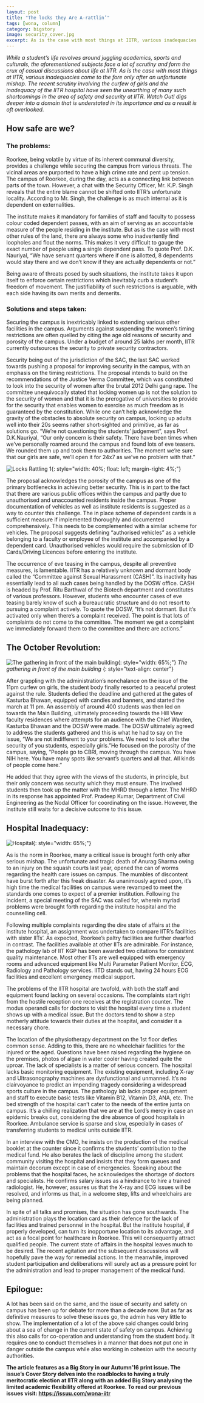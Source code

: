 ```yaml
---
layout: post
title: "The locks they Are A-rattlin’"
tags: [wona, column]
category: bigstory
image: security_cover.jpg
excerpt: As is the case with most things at IITR, various inadequacies come to the fore only after an unfortunate mishap. The recent scrutiny involving the curfew of girls and the inadequacy of the IITR hospital have seen the unearthing of many such shortcomings in the area of safety and security at IITR.  Watch Out! digs deeper into a domain that is understated in its importance and as a result is oft overlooked.
---
```


_While a student’s life revolves around juggling academics, sports and culturals, the aforementioned subjects face a lot of scrutiny and form the crux of casual discussions about life at IITR. As is the case with most things at IITR, various inadequacies come to the fore only after an unfortunate mishap. The recent scrutiny involving the curfew of girls and the inadequacy of the IITR hospital have seen the unearthing of many such shortcomings in the area of safety and
security at IITR. Watch Out! digs deeper into a domain that is understated in its importance and as a result is oft overlooked._

## How safe are we?

### The problems:

Roorkee, being volatile by virtue of its inherent communal diversity, provides a challenge while securing the campus from various threats. The vicinal areas are purported to have a high crime rate and pent up tension. The campus of Roorkee, during the day, acts as a connecting link between parts of the town. However, a chat with the Security Officer, Mr. K.P. Singh reveals that the entire blame cannot be shifted onto IITR’s unfortunate locality. According to Mr. Singh, the challenge is
as much internal as it is dependent on externalities.

The institute makes it mandatory for families of staff and faculty to possess colour coded dependent passes, with an aim of serving as an accountable measure of the people residing in the institute. But as is the case with most other rules of the land, there are always some who inadvertently find loopholes and flout the norms. This makes it very difficult to gauge the exact number of people using a single dependent pass. To quote Prof. D.K. Nauriyal, “We have servant quarters
where if one is allotted, 8 dependents would stay there and we don’t know if they are actually dependents or not.”

Being aware of threats posed by such situations, the institute takes it upon itself to enforce certain restrictions which inevitably curb a student’s freedom of movement. The justifiability of such restrictions is arguable, with each side having its own merits and demerits.

### Solutions and steps taken: 

Securing the campus is inextricably linked to extending various other facilities in the campus. Arguments against suspending the women’s timing restrictions are often quelled by citing the age old reasons of security and porosity of the campus. Under a budget of around 25 lakhs per month, IITR currently outsources the security to private security contractors. 

Security being out of the jurisdiction of the SAC, the last SAC worked towards pushing a proposal for improving security in the campus, with an emphasis on the timing restrictions. The proposal intends to build on the recommendations of the Justice Verma Committee, which was constituted to look into the security of women after the brutal 2012 Delhi gang rape. The committee unequivocally stated that locking women up is not the solution to the security of women and that it is the
prerogative of universities to provide for the security that enables women to exercise as much freedom as is guaranteed by the constitution. While one can’t help acknowledge the gravity of the obstacles to absolute security on campus, locking up adults well into their 20s seems rather short-sighted and primitive, as far as solutions go. “We’re not questioning the students’ judgement”, says Prof. D.K.Nauriyal, “Our only concern is their safety. There have been times when we’ve
personally roamed around the campus and found lots of eve teasers. We rounded them up and took them to authorities. The moment we’re sure that our girls are safe, we’ll open it for 24x7 as we’ve no problem with that.”

![Locks Rattling 1](/images/posts/locks-rattling-1.png){: style="width: 40%; float: left; margin-right: 4%;"}

The proposal acknowledges the porosity of the campus as one of the primary bottlenecks in achieving better security. This is in part to the fact that there are various public offices within the campus and partly due to unauthorised and unaccounted residents inside the campus. Proper documentation of vehicles as well as institute residents is suggested as a way to counter this challenge. The in place scheme of dependent cards is a sufficient measure if implemented thoroughly and
documented comprehensively. This needs to be complemented with a similar scheme for vehicles. The proposal suggests defining “authorised vehicles” as a vehicle belonging to a faculty or employee of the institute and accompanied by a dependent card. Unauthorised vehicles would require the submission of ID Cards/Driving Licences before entering the institute.

The occurrence of eve teasing in the campus, despite all preventive measures, is lamentable. IITR has a relatively unknown and dormant body called the “Committee against Sexual Harassment (CASH)”. Its inactivity has essentially lead to all such cases being handled by the DOSW office. CASH is headed by Prof. Ritu Barthwal of the Biotech department and constitutes of various professors. However, students who encounter cases of eve teasing barely know of such a bureaucratic
structure and do not resort to pursuing a complaint actively.  To quote the DOSW, “It’s not dormant. But it’s activated only when there’s a complaint received. The point is that lots of complaints do not come to the committee. The moment we get a complaint we immediately forward them to the committee and there are actions.”

## The October Revolution:

![The gathering in front of the main building](/images/posts/locks-rattling-3.jpg){: style="width: 65%;"}
*The gathering in front of the main building*
{: style="text-align: center"}

After grappling with the administration’s nonchalance on the issue of the 11pm curfew on girls, the student body finally resorted to a peaceful protest against the rule. Students defied the deadline and gathered at the gates of Kasturba Bhawan, equipped with candles and banners, and started the march at 11 pm. An assembly of around 400 students was then led on towards the Main Building, ultimately proceeding towards the Hill View faculty residences where attempts for an audience with the
Chief Warden, Kasturba Bhawan and the DOSW were made. The DOSW ultimately agreed to address the students gathered and this is what he had to say on the issue, “We are not indifferent to your problems. We need to look after the security of you students, especially girls.”He focused on the porosity of the campus, saying, “People go to CBRI, moving through the campus. You have NIH here. You have many spots like servant’s quarters and all that. All kinds of people come here.”

He added that they agree with the views of the students, in principle, but their only concern was security which they must ensure. The involved students then took up the matter with the MHRD through a letter. The MHRD in its response has appointed Prof. Pradeep Kumar, Department of Civil Engineering as the Nodal Officer for coordinating on the issue. However, the institute still waits for a decisive outcome to this issue.

## Hospital Inadequacy:

![Hospital](/images/posts/locks-rattling-2.png){: style="width: 65%;"}

As is the norm in Roorkee, many a critical issue is brought forth only after serious mishap. The unfortunate and tragic death of Anurag Sharma owing to an injury on the squash courts last year, opened the can of worms regarding the health care issues on campus. The mumbles of discontent have burst forth after this freak disaster. As unanimously agreed upon, it’s high time the medical facilities on campus were revamped to meet the standards one comes to expect of a premier
institution. Following the incident, a special meeting of the SAC was called for, wherein myriad problems were brought forth regarding the institute hospital and the counselling cell.

Following multiple complaints regarding the dire state of affairs at the institute hospital, an assignment was undertaken to compare IITR’s facilities with sister IITs’. As expected, Roorkee’s paltry facilities are further dwarfed in contrast. The facilities available at other IITs are admirable. For instance, the pathology lab of IIT KGP has been awarded two citations for consistent quality maintenance. Most other IITs are well equipped with emergency rooms and advanced
equipment like Multi Parameter Patient Monitor, ECG, Radiology and Pathology services. IITD stands out, having 24 hours ECG facilities and excellent emergency medical support.

The problems of the IITR hospital are twofold, with both the staff and equipment found lacking on several occasions. The complaints start right from the hostile reception one receives at the registration counter. The modus operandi calls for doctors to visit the hospital every time a student shows up with a medical issue. But the doctors tend to show a step motherly attitude towards their duties at the hospital, and consider it a necessary chore.

The location of the physiotherapy department on the 1st floor defies common sense. Adding to this, there are no wheelchair facilities for the injured or the aged. Questions have been raised regarding the hygiene on the premises, photos of algae in water cooler having created quite the uproar. The lack of specialists is a matter of serious concern. The hospital lacks basic monitoring equipment. The existing equipment, including X-ray and Ultrasonography machines are
dysfunctional and unmanned. It’s no clairvoyance to predict an impending tragedy considering a widespread sports culture in the campus. The pathology lab lacks proper equipment and staff to execute basic tests like Vitamin B12, Vitamin D3, ANA, etc. The bed strength of the hospital can’t cater to the needs of the entire junta on campus. It’s a chilling realization that we are at the Lord’s mercy in case an epidemic breaks out, considering the dire absence of good
hospitals in Roorkee. Ambulance service is sparse and slow, especially in cases of transferring students to medical units outside IITR.

In an interview with the CMO, he insists on the production of the medical booklet at the counter since it confirms the students’ contribution to the medical fund. He also berates the lack of discipline among the student community visiting the hospital and insists that they form queues and maintain decorum except in case of emergencies. Speaking about the problems that the hospital faces, he acknowledges the shortage of doctors and specialists. He confirms salary issues as a hindrance
to hire a trained radiologist. He, however, assures us that the X-ray and ECG issues will be resolved, and informs us that, in a welcome step, lifts and wheelchairs are being planned.
 
 In spite of all talks and promises, the situation has gone southwards. The administration plays the location card as their defence for the lack of facilities and trained personnel in the hospital. But the institute hospital, if properly developed, can turn its inopportune location to its advantage, and act as a focal point for healthcare in Roorkee. This will consequently attract qualified people. The current state of affairs in the hospital leaves much to be desired. The
 recent agitation and the subsequent discussions will hopefully pave the way for remedial actions. In the meanwhile, improved student participation and deliberations will surely act as a pressure point for the administration and lead to proper management of the medical fund.
  
## Epilogue:

A lot has been said on the same, and the issue of security and safety on campus has been up for debate for more than a decade now. But as far as definitive measures to solve these issues go, the admin has very little to show. The implementation of a lot of the above said changes could bring about a sea of change in the current state of safety on campus. Achieving this also calls for co-operation and understanding from the student body. It requires one to conduct themselves in a manner that does not put one in danger outside the campus while also working in cohesion with the security authorities.

__The article features as a Big Story in our Autumn’16 print issue. The issue’s Cover Story delves into the roadblocks to having a truly meritocratic election at IITR along with an added Big Story analysing the limited academic flexibility offered at Roorkee. To read our previous issues visit: https://issuu.com/wona-iitr__
